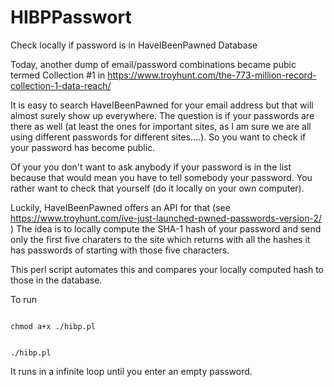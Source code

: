 # HIBPPasswort
Check locally if password is in HaveIBeenPawned Database

Today, another dump of email/password combinations became pubic termed
Collection #1 in
https://www.troyhunt.com/the-773-million-record-collection-1-data-reach/

It is easy to search HaveIBeenPawned for your email address but that
will almost surely show up everywhere. The question is if your
passwords are there as well (at least the ones for important sites, as
I am sure we are all using different passwords for different
sites....). So you want to check if your password has become public.

Of your you don't want to ask anybody if your password is in the list
because that would mean you have to tell somebody your password. You
rather want to check that yourself (do it locally on your own
computer).

Luckily, HaveIBeenPawned offers an API for that (see
https://www.troyhunt.com/ive-just-launched-pwned-passwords-version-2/
) The idea is to locally compute the SHA-1 hash of your password and
send only the first five charaters to the site which returns with all
the hashes it has passwords of starting with those five characters.

This perl script automates this and compares your locally computed
hash to those in the database.

To run

<code>
chmod a+x ./hibp.pl

./hibp.pl
</code>

It runs in a infinite loop until you enter an empty password.
